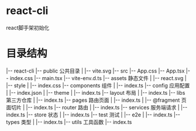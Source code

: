 # react-cli
react脚手架初始化

# 目录结构
|-- react-cli
    |-- public 公共目录
    |   |-- vite.svg
    |-- src 
        |-- App.css 
        |-- App.tsx
        |-- index.css
        |-- main.tsx
        |-- vite-env.d.ts
        |-- assets 静态文件
        |   |-- react.svg
        |   |-- style
        |       |-- index.css
        |-- components  组件
        |   |-- index.ts
        |-- config  应用配置
        |   |-- index.json
        |   |-- theme
        |       |-- index.ts
        |-- layout  布局
        |   |-- index.ts
        |-- libs  第三方仓库
        |   |-- index.ts
        |-- pages  路由页面
        |   |-- index.ts
        |   |-- @fragment  页面切片
        |       |-- index.ts
        |-- router  路由
        |   |-- index.ts
        |-- services  服务端请求
        |   |-- index.ts
        |-- store  状态
        |   |-- index.ts
        |-- test  测试
        |   |-- e2e
        |       |-- index.ts
        |-- types  类型
        |   |-- index.ts
        |-- utils  工具函数
            |-- index.ts
